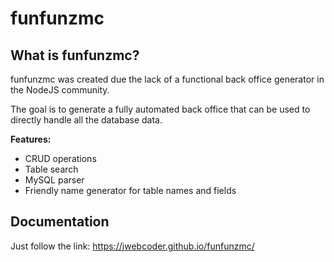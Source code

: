 # funfunzmc

## What is funfunzmc?

funfunzmc was created due the lack of a functional back office generator in the NodeJS community.

The goal is to generate a fully automated back office that can be used to directly handle all the database data.

**Features:**
- CRUD operations
- Table search
- MySQL parser
- Friendly name generator for table names and fields

## Documentation

Just follow the link: https://jwebcoder.github.io/funfunzmc/
